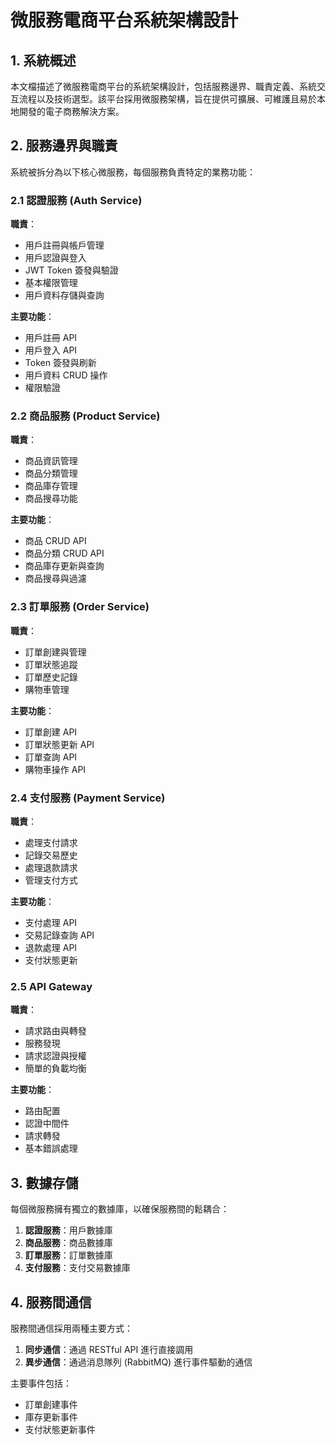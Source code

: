 # 微服務電商平台系統架構設計

## 1. 系統概述

本文檔描述了微服務電商平台的系統架構設計，包括服務邊界、職責定義、系統交互流程以及技術選型。該平台採用微服務架構，旨在提供可擴展、可維護且易於本地開發的電子商務解決方案。

## 2. 服務邊界與職責

系統被拆分為以下核心微服務，每個服務負責特定的業務功能：

### 2.1 認證服務 (Auth Service)

**職責**：
- 用戶註冊與帳戶管理
- 用戶認證與登入
- JWT Token 簽發與驗證
- 基本權限管理
- 用戶資料存儲與查詢

**主要功能**：
- 用戶註冊 API
- 用戶登入 API
- Token 簽發與刷新
- 用戶資料 CRUD 操作
- 權限驗證

### 2.2 商品服務 (Product Service)

**職責**：
- 商品資訊管理
- 商品分類管理
- 商品庫存管理
- 商品搜尋功能

**主要功能**：
- 商品 CRUD API
- 商品分類 CRUD API
- 商品庫存更新與查詢
- 商品搜尋與過濾

### 2.3 訂單服務 (Order Service)

**職責**：
- 訂單創建與管理
- 訂單狀態追蹤
- 訂單歷史記錄
- 購物車管理

**主要功能**：
- 訂單創建 API
- 訂單狀態更新 API
- 訂單查詢 API
- 購物車操作 API

### 2.4 支付服務 (Payment Service)

**職責**：
- 處理支付請求
- 記錄交易歷史
- 處理退款請求
- 管理支付方式

**主要功能**：
- 支付處理 API
- 交易記錄查詢 API
- 退款處理 API
- 支付狀態更新

### 2.5 API Gateway

**職責**：
- 請求路由與轉發
- 服務發現
- 請求認證與授權
- 簡單的負載均衡

**主要功能**：
- 路由配置
- 認證中間件
- 請求轉發
- 基本錯誤處理

## 3. 數據存儲

每個微服務擁有獨立的數據庫，以確保服務間的鬆耦合：

1. **認證服務**：用戶數據庫
2. **商品服務**：商品數據庫
3. **訂單服務**：訂單數據庫
4. **支付服務**：支付交易數據庫

## 4. 服務間通信

服務間通信採用兩種主要方式：

1. **同步通信**：通過 RESTful API 進行直接調用
2. **異步通信**：通過消息隊列 (RabbitMQ) 進行事件驅動的通信

主要事件包括：
- 訂單創建事件
- 庫存更新事件
- 支付狀態更新事件